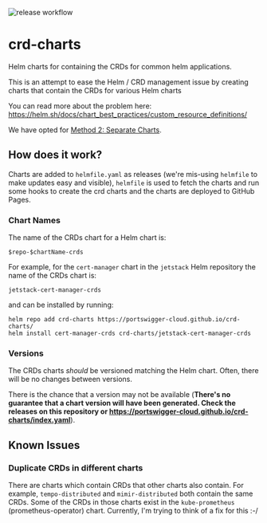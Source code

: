 ![release workflow](https://github.com/portswigger-cloud/crd-charts/actions/workflows/release.yaml/badge.svg)


# crd-charts
Helm charts for containing the CRDs for common helm applications.

This is an attempt to ease the Helm / CRD management issue by creating charts that contain the CRDs
for various Helm charts 

You can read more about the problem here: https://helm.sh/docs/chart_best_practices/custom_resource_definitions/

We have opted for [Method 2: Separate Charts](https://helm.sh/docs/chart_best_practices/custom_resource_definitions/#method-2-separate-charts).

## How does it work?

Charts are added to `helmfile.yaml` as releases (we're mis-using `helmfile` to make updates easy and visible), `helmfile` is used to fetch
the charts and run some hooks to create the crd charts and the charts are deployed to GitHub Pages.

### Chart Names
The name of the CRDs chart for a Helm chart is:
```
$repo-$chartName-crds
```

For example, for the `cert-manager` chart in the `jetstack` Helm repository the name of the CRDs chart is:
```
jetstack-cert-manager-crds
```

and can be installed by running:
```
helm repo add crd-charts https://portswigger-cloud.github.io/crd-charts/
helm install cert-manager-crds crd-charts/jetstack-cert-manager-crds
```

### Versions
The CRDs charts _should_ be versioned matching the Helm chart. Often, there will be no changes between versions.

There is the chance that a version may not be available
(**There's no guarantee that a chart version will have been generated. Check the releases on this repository or https://portswigger-cloud.github.io/crd-charts/index.yaml**).

## Known Issues
### Duplicate CRDs in different charts
There are charts which contain CRDs that other charts also contain. For example, `tempo-distributed` and `mimir-distributed`
both contain the same CRDs. Some of the CRDs in those charts exist in the `kube-prometheus` (prometheus-operator) chart.
Currently, I'm trying to think of a fix for this :-/


